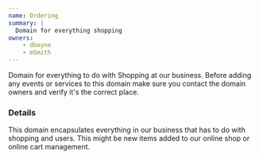 ```yaml
---
name: Ordering
summary: |
  Domain for everything shopping
owners:
    - dboyne
    - mSmith
---
```


<Admonition>Domain for everything to do with Shopping at our business. Before adding any events or services to this domain make sure you contact the domain owners and verify it's the correct place.</Admonition>

### Details

This domain encapsulates everything in our business that has to do with shopping and users. This might be new items added to our online shop or online cart management.

<NodeGraph title="Domain Graph" />
